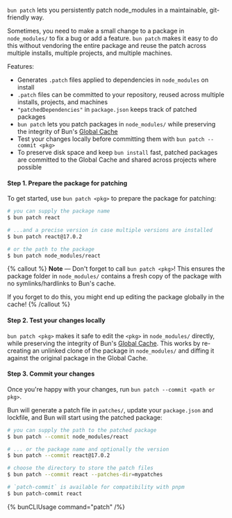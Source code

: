 `bun patch` lets you persistently patch node_modules in a maintainable, git-friendly way.

Sometimes, you need to make a small change to a package in `node_modules/` to fix a bug or add a feature. `bun patch` makes it easy to do this without vendoring the entire package and reuse the patch across multiple installs, multiple projects, and multiple machines.

Features:

- Generates `.patch` files applied to dependencies in `node_modules` on install
- `.patch` files can be committed to your repository, reused across multiple installs, projects, and machines
- `"patchedDependencies"` in `package.json` keeps track of patched packages
- `bun patch` lets you patch packages in `node_modules/` while preserving the integrity of Bun's [Global Cache](https://bun.com/docs/install/cache)
- Test your changes locally before committing them with `bun patch --commit <pkg>`
- To preserve disk space and keep `bun install` fast, patched packages are committed to the Global Cache and shared across projects where possible

#### Step 1. Prepare the package for patching

To get started, use `bun patch <pkg>` to prepare the package for patching:

```bash
# you can supply the package name
$ bun patch react

# ...and a precise version in case multiple versions are installed
$ bun patch react@17.0.2

# or the path to the package
$ bun patch node_modules/react
```

{% callout %}
**Note** — Don't forget to call `bun patch <pkg>`! This ensures the package folder in `node_modules/` contains a fresh copy of the package with no symlinks/hardlinks to Bun's cache.

If you forget to do this, you might end up editing the package globally in the cache!
{% /callout %}

#### Step 2. Test your changes locally

`bun patch <pkg>` makes it safe to edit the `<pkg>` in `node_modules/` directly, while preserving the integrity of Bun's [Global Cache](https://bun.com/docs/install/cache). This works by re-creating an unlinked clone of the package in `node_modules/` and diffing it against the original package in the Global Cache.

#### Step 3. Commit your changes

Once you're happy with your changes, run `bun patch --commit <path or pkg>`.

Bun will generate a patch file in `patches/`, update your `package.json` and lockfile, and Bun will start using the patched package:

```bash
# you can supply the path to the patched package
$ bun patch --commit node_modules/react

# ... or the package name and optionally the version
$ bun patch --commit react@17.0.2

# choose the directory to store the patch files
$ bun patch --commit react --patches-dir=mypatches

# `patch-commit` is available for compatibility with pnpm
$ bun patch-commit react
```

{% bunCLIUsage command="patch" /%}

